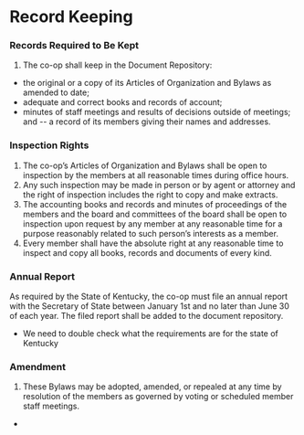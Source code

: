 # Record Keeping

### Records Required to Be Kept

1. The co-op shall keep in the Document Repository:

- the original or a copy of its Articles of Organization and Bylaws as amended to date;
- adequate and correct books and records of account;
- minutes of staff meetings and results of decisions outside of meetings; and
  -- a record of its members giving their names and addresses.

### Inspection Rights

1. The co-op’s Articles of Organization and Bylaws shall be open to inspection by the members at all reasonable times during office hours.
2. Any such inspection may be made in person or by agent or attorney and the right of inspection includes the right to copy and make extracts.
3. The accounting books and records and minutes of proceedings of the members and the board and committees of the board shall be open to inspection upon request by any member at any reasonable time for a purpose reasonably related to such person’s interests as a member.
4. Every member shall have the absolute right at any reasonable time to inspect and copy all books, records and documents of every kind.

### Annual Report

As required by the State of Kentucky, the co-op must file an annual report with the Secretary of State between January 1st and no later than June 30 of each year. The filed report shall be added to the document repository.

- We need to double check what the requirements are for the state of Kentucky

### Amendment

1. These Bylaws may be adopted, amended, or repealed at any time by resolution of the members as governed by voting or scheduled member staff meetings.

-
